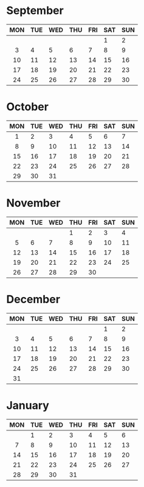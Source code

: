 
# September

|MON|TUE|WED|THU|FRI|SAT|SUN|
|:-:|---|---|---|---|---|---|
||||||1|2|
|3|4|5|6|7|8|9|
|10|11|12|13|14|15|16|
|17|18|19|20|21|22|23|
|24|25|26|27|28|29|30|  

# October

|MON|TUE|WED|THU|FRI|SAT|SUN|
|:-:|---|---|---|---|---|---|
|1|2|3|4|5|6|7|
|8|9|10|11|12|13|14|
|15|16|17|18|19|20|21|
|22|23|24|25|26|27|28|
|29|30|31|||||  

# November

|MON|TUE|WED|THU|FRI|SAT|SUN|
|:-:|---|---|---|---|---|---|
||||1|2|3|4|
|5|6|7|8|9|10|11|
|12|13|14|15|16|17|18|
|19|20|21|22|23|24|25|
|26|27|28|29|30|||  

# December

|MON|TUE|WED|THU|FRI|SAT|SUN|
|:-:|---|---|---|---|---|---|
||||||1|2|
|3|4|5|6|7|8|9|
|10|11|12|13|14|15|16|
|17|18|19|20|21|22|23|
|24|25|26|27|28|29|30|
|31|||||||

# January

|MON|TUE|WED|THU|FRI|SAT|SUN|
|:-:|---|---|---|---|---|---|
||1|2|3|4|5|6|
|7|8|9|10|11|12|13|
|14|15|16|17|18|19|20|
|21|22|23|24|25|26|27|
|28|29|30|31|||||